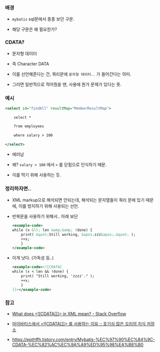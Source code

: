 ### 배경

- `mybatis` sql문에서 종종 보던 구문.

- 해당 구문은 왜 필요한가?



### CDATA?

- 문자형 데이터

- 즉 Character DATA

- 이를 선언해준다는 건, 쿼리문에 `문자형 데이터..` 가 들어간다는 의미.

- 그러면 일반적으로 적어줬을 땐, 사용에 뭔가 문제가 있다는 뜻.



### 예시

```xml
<select id="findAll" resultMap="MemberResultMap">
 
    select *
 
    from employees
 
    where salary > 100
 
</select>
```

- 에러남

- 왜? `salary > 100` 에서 `>` 를 닫힘으로 인식하기 때문.

- 이를 막기 위해 사용하는 듯.



### 정리하자면..

- XML markup으로 해석되면 안되는데, 해석되는 문자열들이 쿼리 문에 있기 때문에, 이를 방지하기 위해 사용되는 선언.

- 반복문을 사용하기 위해서.. 아래 보단
  
  ```xml
  <example-code>
  while (x &lt; len &amp;&amp; !done) {
      print( &quot;Still working, &apos;zzz&apos;.&quot; );
      ++x;
      }
  </example-code>
  ```

- 이게 낫다. (가독성 등..)
  
  ```xml
  <example-code><![CDATA[
  while (x < len && !done) {
      print( "Still working, 'zzzz'." );
      ++x;
      }
  ]]></example-code>
  ```

### 참고

- [What does &lt;![CDATA[]]&gt; in XML mean? - Stack Overflow](https://stackoverflow.com/questions/2784183/what-does-cdata-in-xml-mean)

- [마이바티스에서 &lt;![CDATA[]]&gt; 를 사용하는 이유 :: 호기심 많은 오리의 지식 저장소](https://gdtbgl93.tistory.com/53)

- https://epthffh.tistory.com/entry/Mybatis-%EC%97%90%EC%84%9C-CDATA-%EC%82%AC%EC%9A%A9%ED%95%98%EA%B8%B0